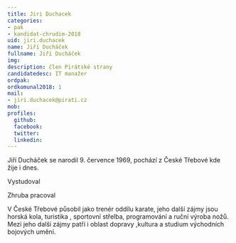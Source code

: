 ```yaml
---
title: Jiri Duchacek
categories:
- pak
- kandidat-chrudim-2018
uid: jiri.duchacek
name: Jiří Ducháček
fullname: Jiří Ducháček
img: 
description: člen Pirátské strany
candidatedesc: IT manažer
ordpak: 
ordkomunal2018: 1
mail:
- jiri.duchacek@pirati.cz
mob: 
profiles:
  github: 
  facebook: 
  twitter: 
  linkedin: 
---
```


Jiří Ducháček  se narodil 9. července 1969, pochází z České Třebové kde žije i dnes.

Vystudoval 

Zhruba  pracoval 

V České Třebové  působil jako trenér oddílu karate, jeho další zájmy jsou horská kola, turistika , sportovní střelba, programování a ruční výroba nožů. Mezi jeho další zájmy patří i oblast dopravy ,kultura a studium východních bojových umění. 
